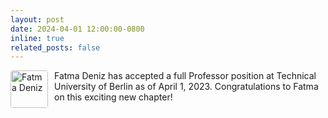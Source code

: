 ```yaml
---
layout: post
date: 2024-04-01 12:00:00-0800
inline: true
related_posts: false
---
```


<img src="{{ '/assets/img/people/Fatma.Deniz.webp' | relative_url }}" alt="Fatma Deniz" style="width: 60px; height: 60px; object-fit: cover; border-radius: 4px; float: left; margin-right: 10px;"> Fatma Deniz has accepted a full Professor position at Technical University of Berlin as of April 1, 2023. Congratulations to Fatma on this exciting new chapter!

